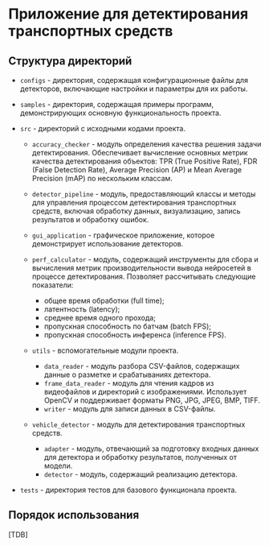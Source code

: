 # Приложение для детектирования транспортных средств

## Структура директорий

- `configs` - директория, содержащая конфигурационные файлы для детекторов, включающие
  настройки и параметры для их работы.

- `samples` - директория, содержащая примеры программ, демонстрирующих основную
  функциональность проекта.

- `src` - директорий с исходными кодами проекта.

  - `accuracy_checker` - модуль определения качества решения
    задачи детектирования. Обеспечивает
    вычисление основных метрик качества детектирования объектов:
    TPR (True Positive Rate), FDR (False Detection Rate), Average
    Precision (AP) и Mean Average Precision (mAP) по нескольким
    классам.
  - `detector_pipeline` - модуль, предоставляющий классы и методы
    для управления процессом детектирования транспортных средств,
    включая обработку данных, визуализацию, запись результатов
    и обработку ошибок.
  - `gui_application` - графическое приложение, которое демонстрирует
    использование детекторов.
  - `perf_calculator` - модуль, содержащий инструменты для сбора
    и вычисления метрик производительности вывода нейросетей в процессе детектирования.
    Позволяет рассчитывать следующие показатели:

    - общее время обработки (full time);
    - латентность (latency);
    - среднее время одного прохода;
    - пропускная способность по батчам (batch FPS);
    - пропускная способность инференса (inference FPS).

  - `utils` - вспомогательные модули
    проекта.

    - `data_reader` - модуль разбора CSV-файлов, содержащих
    данные о разметке и срабатываниях детектора.
    - `frame_data_reader` - модуль для чтения кадров из видеофайлов
      и директорий с изображениями. Использует OpenCV и поддерживает
      форматы PNG, JPG, JPEG, BMP, TIFF.
    - `writer` - модуль для записи данных в CSV-файлы.
  - `vehicle_detector` - модуль для детектирования транспортных средств.
    - `adapter` - модуль, отвечающий за подготовку входных данных
      для детектора и обработку результатов, полученных от модели.
    - `detector` - модуль, содержащий реализацию детектора.

- `tests` - директория тестов для базового функционала проекта.

## Порядок использования

[TDB]
